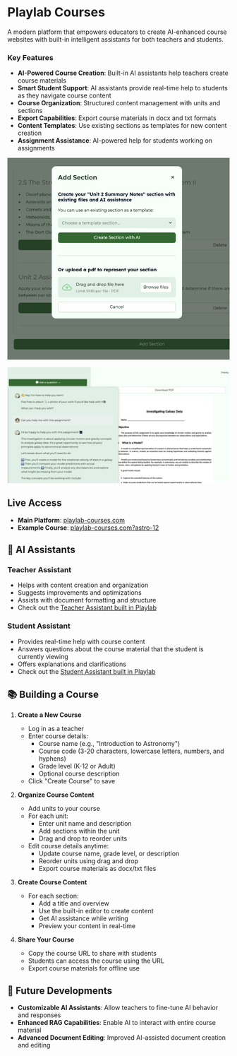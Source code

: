 # Playlab Courses

A modern platform that empowers educators to create AI-enhanced course websites with built-in intelligent assistants for both teachers and students.

### Key Features

- **AI-Powered Course Creation**: Built-in AI assistants help teachers create course materials
- **Smart Student Support**: AI assistants provide real-time help to students as they navigate course content
- **Course Organization**: Structured content management with units and sections
- **Export Capabilities**: Export course materials in docx and txt formats
- **Content Templates**: Use existing sections as templates for new content creation
- **Assignment Assistance**: AI-powered help for students working on assignments

![Teacher using a template to create new content](./images/template_screenshot.png)

![Student getting AI assistance on an assignment](./images/assignment_assistance_screenshot.png)

## Live Access

- **Main Platform**: [playlab-courses.com](https://playlab-courses.com)
- **Example Course**: [playlab-courses.com?astro-12](https://playlab-courses.com?astro-12)

## 🤖 AI Assistants

### Teacher Assistant
- Helps with content creation and organization
- Suggests improvements and optimizations
- Assists with document formatting and structure
- Check out the [Teacher Assistant built in Playlab](https://www.playlab.ai/project/cmaofa4o30m9fsvih246c1eqc)

### Student Assistant
- Provides real-time help with course content
- Answers questions about the course material that the student is currently viewing
- Offers explanations and clarifications
- Check out the [Student Assistant built in Playlab](https://www.playlab.ai/project/cmaofcbwm0m9lsvih8sdt1578)

## 📚 Building a Course

1. **Create a New Course**
   - Log in as a teacher
   - Enter course details:
     - Course name (e.g., "Introduction to Astronomy")
     - Course code (3-20 characters, lowercase letters, numbers, and hyphens)
     - Grade level (K-12 or Adult)
     - Optional course description
   - Click "Create Course" to save

2. **Organize Course Content**
   - Add units to your course
   - For each unit:
     - Enter unit name and description
     - Add sections within the unit
     - Drag and drop to reorder units
   - Edit course details anytime:
     - Update course name, grade level, or description
     - Reorder units using drag and drop
     - Export course materials as docx/txt files

3. **Create Course Content**
   - For each section:
     - Add a title and overview
     - Use the built-in editor to create content
     - Get AI assistance while writing
     - Preview your content in real-time

4. **Share Your Course**
   - Copy the course URL to share with students
   - Students can access the course using the URL
   - Export course materials for offline use

## 🔮 Future Developments

- **Customizable AI Assistants**: Allow teachers to fine-tune AI behavior and responses
- **Enhanced RAG Capabilities**: Enable AI to interact with entire course material
- **Advanced Document Editing**: Improved AI-assisted document creation and editing